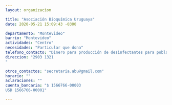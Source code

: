 ```yaml
---
layout: organizacion

title: "Asociación Bioquímica Uruguaya"
date: 2020-05-21 15:09:43 -0300

departamento: "Montevideo"
barrio: "Montevideo"
actividades: "Centro"
necesidades: "Particular que dona"
telefono_contacto: "Dinero para producción de desinfectantes para población vulnerable"
direccion: "2903 1321
"

otros_contactos: "secretaria.abu@gmail.com"
horario: ""
aclaraciones: ""
cuenta_bancaria: "$ 1566766-00003 
USD 1566766-00001"

---
```

